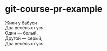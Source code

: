 # git-course-pr-example
Жили у бабуси  
Два весёлых гуся:  
Один — белый,  
Другой — серый,  
Два весёлых гуся.  
